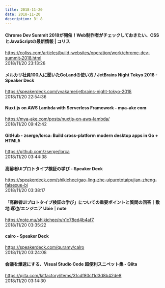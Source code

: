 ```yaml
---
title: 2018-11-20
date: 2018-11-20
description: B! 8
---
```


####   Chrome Dev Summit 2018が開催！Web制作者がチェックしておきたい、CSSとJavaScriptの最新情報 | コリス
https://coliss.com/articles/build-websites/operation/work/chrome-dev-summit-2018.html<br>
2018/11/20 23:13:28<br>


#### メルカリ社員100人に聞いたGoLandの使い方 / JetBrains Night Tokyo 2018 - Speaker Deck
https://speakerdeck.com/vvakame/jetbrains-night-tokyo-2018<br>
2018/11/20 22:54:36<br>


#### Nuxt.js on AWS Lambda with Serverless Framework - mya-ake com
https://mya-ake.com/posts/nuxtjs-on-aws-lambda/<br>
2018/11/20 09:42:42<br>


#### GitHub - zserge/lorca: Build cross-platform modern desktop apps in Go + HTML5
https://github.com/zserge/lorca<br>
2018/11/20 03:44:38<br>


#### 高齢者UIプロトタイプ検証の学び - Speaker Deck
https://speakerdeck.com/shikichee/gao-ling-zhe-uipurototaipujian-zheng-falsexue-bi<br>
2018/11/20 03:38:17<br>


#### 「高齢者UIプロトタイプ検証の学び」についての重要ポイントと質問の回答｜敷地 琢也/エンジニア Ubie｜note
https://note.mu/shikichee/n/n1c78ed4b4af7<br>
2018/11/20 03:35:22<br>


#### calro - Speaker Deck
https://speakerdeck.com/quramy/calro<br>
2018/11/20 03:24:08<br>


#### 会議を爆速にする、Visual Studio Code 超便利スニペット集 - Qiita
https://qiita.com/kitfactory/items/31cdf80cf1d3d8b42de8<br>
2018/11/20 03:14:30<br>


